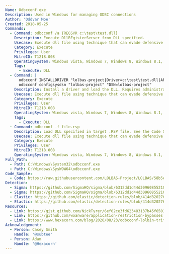 ```yaml
---
Name: Odbcconf.exe
Description: Used in Windows for managing ODBC connections
Author: 'Oddvar Moe'
Created: 2018-05-25
Commands:
  - Command: odbcconf /a {REGSVR c:\test\test.dll}
    Description: Execute DllREgisterServer from DLL specified.
    Usecase: Execute dll file using technique that can evade defensive counter measures
    Category: Execute
    Privileges: User
    MitreID: T1218.008
    OperatingSystem: Windows vista, Windows 7, Windows 8, Windows 8.1, Windows 10, Windows 11
    Tags:
      - Execute: DLL
  - Command: |
      odbcconf INSTALLDRIVER "lolbas-project|Driver=c:\test\test.dll|APILevel=2"
      odbcconf configsysdsn "lolbas-project" "DSN=lolbas-project"
    Description: Install a driver and load the DLL. Requires administrator privileges.
    Usecase: Execute dll file using technique that can evade defensive counter measures
    Category: Execute
    Privileges: User
    MitreID: T1218.008
    OperatingSystem: Windows vista, Windows 7, Windows 8, Windows 8.1, Windows 10, Windows 11
    Tags:
      - Execute: DLL
  - Command: odbcconf -f file.rsp
    Description: Load DLL specified in target .RSP file. See the Code Sample section for an example .RSP file.
    Usecase: Execute dll file using technique that can evade defensive counter measures
    Category: Execute
    Privileges: User
    MitreID: T1218.008
    OperatingSystem: Windows vista, Windows 7, Windows 8, Windows 8.1, Windows 10, Windows 11
Full_Path:
  - Path: C:\Windows\System32\odbcconf.exe
  - Path: C:\Windows\SysWOW64\odbcconf.exe
Code_Sample:
  - Code: https://raw.githubusercontent.com/LOLBAS-Project/LOLBAS/58b5eb751379501aa237275f14381f0902e979a5/Archive-Old-Version/OSBinaries/Payload/file.rsp
Detection:
  - Sigma: https://github.com/SigmaHQ/sigma/blob/6312dd1d44d309608552105c334948f793e89f48/rules/windows/process_creation/proc_creation_win_odbcconf_response_file.yml
  - Sigma: https://github.com/SigmaHQ/sigma/blob/6312dd1d44d309608552105c334948f793e89f48/rules/windows/process_creation/proc_creation_win_odbcconf_response_file_susp.yml
  - Elastic: https://github.com/elastic/detection-rules/blob/414d32027632a49fb239abb8fbbb55d3fa8dd861/rules/windows/defense_evasion_unusual_process_network_connection.toml
  - Elastic: https://github.com/elastic/detection-rules/blob/414d32027632a49fb239abb8fbbb55d3fa8dd861/rules/windows/defense_evasion_network_connection_from_windows_binary.toml
Resources:
  - Link: https://gist.github.com/NickTyrer/6ef02ce3fd623483137b45f65017352b
  - Link: https://github.com/woanware/application-restriction-bypasses
  - Link: https://www.hexacorn.com/blog/2020/08/23/odbcconf-lolbin-trifecta/
Acknowledgement:
  - Person: Casey Smith
    Handle: '@subtee'
  - Person: Adam
    Handle: '@Hexacorn'
---
```


